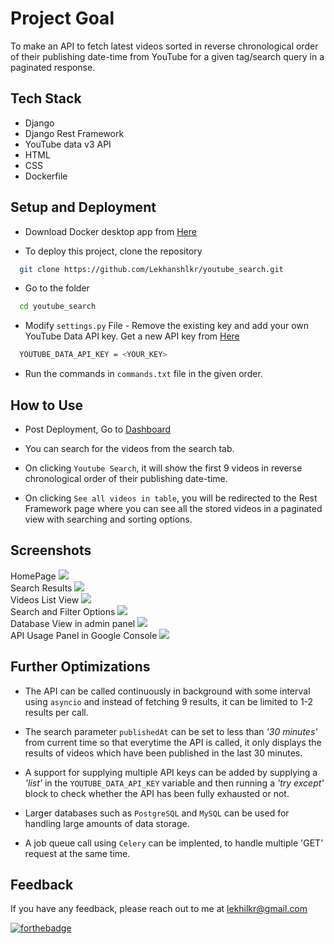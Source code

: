 
# Project Goal

To make an API to fetch latest videos sorted in reverse chronological order of their publishing date-time from YouTube for a given tag/search query in a paginated response.


## Tech Stack

* Django
* Django Rest Framework
* YouTube data v3 API
* HTML
* CSS
* Dockerfile


## Setup and Deployment

* Download Docker desktop app from [Here](https://www.docker.com/get-started/)

* To deploy this project, clone the repository

```bash
  git clone https://github.com/Lekhanshlkr/youtube_search.git
```

* Go to the folder

```bash
  cd youtube_search
````

* Modify `settings.py` File - Remove the existing key and add your own YouTube Data API key. Get a new API key from [Here](https://console.cloud.google.com/apis/library)

```bash
  YOUTUBE_DATA_API_KEY = <YOUR_KEY>
````

* Run the commands in `commands.txt` file in the given order.
## How to Use

* Post Deployment, Go to [Dashboard](http://127.0.0.1:8000)

* You can search for the videos from the search tab.

* On clicking `Youtube Search`, it will show the first 9 videos in reverse chronological order of their publishing date-time.

* On clicking `See all videos in table`, you will be redirected to the Rest Framework page where you can see all the stored videos in a paginated view with searching and sorting options.


## Screenshots

HomePage ![](screenshots/homepage.png) <br>
Search Results ![](screenshots/searchresult.png) <br>
Videos List View ![](screenshots/tableresult.png) <br>
Search and Filter Options  ![](screenshots/filteroptions.png) <br>
Database View in admin panel  ![](screenshots/databaseview.png) <br>
API Usage Panel in Google Console  ![](screenshots/apiconsole.png) <br>


## Further Optimizations

* The API can be called continuously in background with some interval using `asyncio` and instead of fetching 9 results, it can be limited to 1-2 results per call.

* The search parameter `publishedAt` can be set to less than _'30 minutes'_ from current time so that everytime the API is called, it only displays the results of videos which have been published in the last 30 minutes.

* A support for supplying multiple API keys can be added by supplying a _'list'_ in the `YOUTUBE_DATA_API_KEY` variable and then running a _'try except'_ block to check whether the API has been fully exhausted or not.

* Larger databases such as `PostgreSQL` and `MySQL` can be used for handling large amounts of data storage.

* A job queue call using `Celery` can be implented, to handle multiple 'GET' request at the same time.


## Feedback

If you have any feedback, please reach out to me at lekhilkr@gmail.com

[![forthebadge](https://forthebadge.com/images/badges/made-with-python.svg)](https://forthebadge.com)

